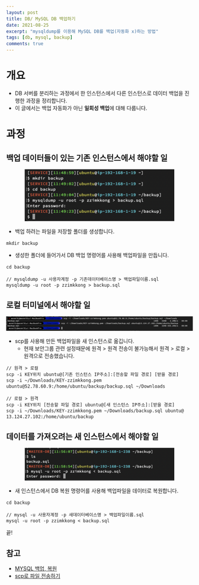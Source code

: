 ```yaml
---
layout: post
title: DB/ MySQL DB 백업하기
date: 2021-08-25
excerpt: "mysqldump를 이용해 MySQL DB를 백업(자동화 x)하는 방법"
tags: [db, mysql, backup]
comments: true
---
```


# 개요
- DB 서버를 분리하는 과정에서 한 인스턴스에서 다른 인스턴스로 데이터 백업을 진행한 과정을 정리합니다.
- 이 글에서는 백업 자동화가 아닌 **일회성 백업**에 대해 다룹니다.

# 과정
## 백업 데이터들이 있는 기존 인스턴스에서 해야할 일
<div style="width:80% !important; margin:0 auto">
<img src="/assets/img/backup1.png" alt="backup1.png">
</div>

- 백업 하려는 파일을 저장할 폴더를 생성합니다.

```
mkdir backup
```

- 생성한 폴더에 들어가서 DB 백업 명령어를 사용해 백업파일을 만듭니다.

```
cd backup

// mysqldump -u 사용자계정 -p 기존데이터베이스명 > 백업파일이름.sql
mysqldump -u root -p zzimkkong > backup.sql
```

## 로컬 터미널에서 해야할 일
<div style="width:100% !important; margin:0 auto">
<img src="/assets/img/backup2.png" alt="backup2.png">
</div>

- scp를 사용해 만든 백업파일을 새 인스턴스로 옮깁니다.
  - 현재 보안그룹 관련 설정때문에 원격 > 원격 전송이 불가능해서 원격 > 로컬 > 원격으로 전송했습니다.

```
// 원격 > 로컬 
scp -i KEY위치 ubuntu@[기존 인스턴스 IP주소]:[전송할 파일 경로] [받을 경로]
scp -i ~/Downloads/KEY-zzimkkong.pem ubuntu@52.78.60.9:/home/ubuntu/backup/backup.sql ~/Downloads

// 로컬 > 원격
scp -i KEY위치 [전송할 파일 경로] ubuntu@[새 인스턴스 IP주소]:[받을 경로]
scp -i ~/Downloads/KEY-zzimkkong.pem ~/Downloads/backup.sql ubuntu@ 13.124.27.102:/home/ubuntu/backup
```

## 데이터를 가져오려는 새 인스턴스에서 해야할 일
<div style="width:80% !important; margin:0 auto">
<img src="/assets/img/backup3.png" alt="backup3.png">
</div>

- 새 인스턴스에서 DB 복원 명령어를 사용해 백업파일을 데이터로 복원합니다.

```
cd backup

// mysql -u 사용자계정 -p 새데이터베이스명 > 백업파일이름.sql
mysql -u root -p zzimkkong < backup.sql
```

끝!

## 참고
- [MYSQL 백업, 복원](https://server-talk.tistory.com/30)
- [scp로 파일 전송하기](https://doheejin.github.io/linux/2021/03/03/linux-scp.html)
